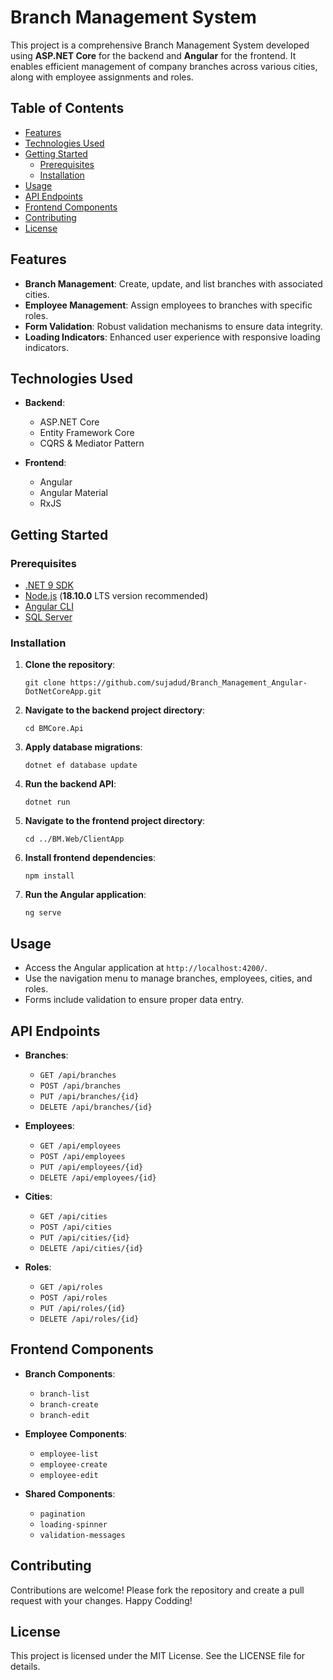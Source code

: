 # Branch Management System

This project is a comprehensive Branch Management System developed using **ASP.NET Core** for the backend and **Angular** for the frontend. It enables efficient management of company branches across various cities, along with employee assignments and roles.

## Table of Contents

-   [Features](#features)
-   [Technologies Used](#technologies-used)
-   [Getting Started](#getting-started)
    -   [Prerequisites](#prerequisites)
    -   [Installation](#installation)
-   [Usage](#usage)
-   [API Endpoints](#api-endpoints)
-   [Frontend Components](#frontend-components)
-   [Contributing](#contributing)
-   [License](#license)

## Features

-   **Branch Management**: Create, update, and list branches with associated cities.
-   **Employee Management**: Assign employees to branches with specific roles.
-   **Form Validation**: Robust validation mechanisms to ensure data integrity.
-   **Loading Indicators**: Enhanced user experience with responsive loading indicators.

## Technologies Used

-   **Backend**:
    
    -   ASP.NET Core
    -   Entity Framework Core
    -   CQRS & Mediator Pattern
-   **Frontend**:
    
    -   Angular
    -   Angular Material
    -   RxJS

## Getting Started

### Prerequisites

-   [.NET 9 SDK](https://dotnet.microsoft.com/download/dotnet/9.0)
-   [Node.js](https://nodejs.org/) (**18.10.0** LTS version recommended)
-   [Angular CLI]()
-   [SQL Server](https://www.microsoft.com/en-us/sql-server)

### Installation

1.  **Clone the repository**:    
    
    `git clone https://github.com/sujadud/Branch_Management_Angular-DotNetCoreApp.git` 
    
2.  **Navigate to the backend project directory**:    
    
    `cd BMCore.Api` 
    
3.  **Apply database migrations**:
    
    `dotnet ef database update` 
    
4.  **Run the backend API**:
    
    `dotnet run` 
    
5.  **Navigate to the frontend project directory**:
    
    `cd ../BM.Web/ClientApp` 
    
6.  **Install frontend dependencies**:
    
    `npm install` 
    
7.  **Run the Angular application**:
    
    `ng serve` 
    

## Usage

-   Access the Angular application at `http://localhost:4200/`.
-   Use the navigation menu to manage branches, employees, cities, and roles.
-   Forms include validation to ensure proper data entry.

## API Endpoints

-   **Branches**:
    
    -   `GET /api/branches`
    -   `POST /api/branches`
    -   `PUT /api/branches/{id}`
    -   `DELETE /api/branches/{id}`
-   **Employees**:
    
    -   `GET /api/employees`
    -   `POST /api/employees`
    -   `PUT /api/employees/{id}`
    -   `DELETE /api/employees/{id}`
-   **Cities**:
    
    -   `GET /api/cities`
    -   `POST /api/cities`
    -   `PUT /api/cities/{id}`
    -   `DELETE /api/cities/{id}`
-   **Roles**:
    
    -   `GET /api/roles`
    -   `POST /api/roles`
    -   `PUT /api/roles/{id}`
    -   `DELETE /api/roles/{id}`

## Frontend Components

-   **Branch Components**:
    
    -   `branch-list`
    -   `branch-create`
    -   `branch-edit`
-   **Employee Components**:
    
    -   `employee-list`
    -   `employee-create`
    -   `employee-edit`
-   **Shared Components**:
    
    -   `pagination`
    -   `loading-spinner`
    -   `validation-messages`

## Contributing

Contributions are welcome! Please fork the repository and create a pull request with your changes. Happy Codding!

## License

This project is licensed under the MIT License. See the LICENSE file for details.
